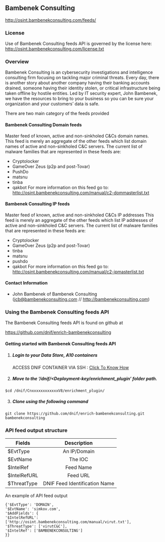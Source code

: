 ## Bambenek Consulting   
  http://osint.bambenekconsulting.com/feeds/
### License
Use of Bambenek Consulting feeds API is governed by the license here: http://osint.bambenekconsulting.com/license.txt

### Overview
Bambenek Consulting is an cybersecurity investigations and intelligence consulting firm focusing on tackling major criminal threats. Every day, there is another story about another company having their banking accounts drained, someone having their identity stolen, or critical infrastructure being taken offline by hostile entities.  Led by IT security expert, John Bambenek, we have the resources to bring to your business so you can be sure your organization and your customers’ data is safe.

There are two main category of the feeds provided
#### Bambenek Consulting Domain feeds  
 Master feed of known, active and non-sinkholed C&Cs domain names.  
 This feed is merely an aggregate of the other feeds which list domain names of active and non-sinkholed C&C servers. The
 current list of malware families that are represented in these feeds are:
  - Cryptolocker
  - GameOver Zeus (p2p and post-Tovar)
  - PushDo
  - matsnu
  - tinba
  - qakbot
 For more information on this feed go to: http://osint.bambenekconsulting.com/manual/c2-dommasterlist.txt

#### Bambenek Consulting IP feeds
 Master feed of known, active and non-sinkholed C&Cs IP addresses
 This feed is merely an aggregate of the other feeds which list IP addresses of active and non-sinkholed C&C servers. The
 current list of malware families that are represented in these feeds are:
  - Cryptolocker
  - GameOver Zeus (p2p and post-Tovar)
  - tinba
  - matsnu
  - pushdo
  - qakbot
 For more information on this feed go to: http://osint.bambenekconsulting.com/manual/c2-ipmasterlist.txt


#### Contact Information
- John Bambenek of Bambenek Consulting (jcb@bambenekconsulting.com // http://bambenekconsulting.com)

### Using the Bambenek Consulting feeds API
 The Bambenek Consulting feeds API is found on github at

https://github.com/dnif/enrich-bambenekconsulting

#### Getting started with Bambenek Consulting feeds API

1. #####    Login to your Data Store, A10 containers  
   ACCESS DNIF CONTAINER VIA SSH : [Click To Know How](https://dnif.it/docs/guides/tutorials/access-dnif-container-via-ssh.html)
2. #####    Move to the ‘/dnif/<Deployment-key/enrichment_plugin’ folder path.
```
$cd /dnif/CnxxxxxxxxxxxxV8/enrichment_plugin/
```
3. #####   Clone using the following command  
```  
git clone https://github.com/dnif/enrich-bambenekconsulting.git bambenekconsulting
```
### API feed output structure
  | Fields        | Description  |
| ------------- |:-------------:|
| $EvtType      | An IP/Domain |
| $EvtName      | The IOC      |
| $IntelRef | Feed Name      |
| $IntelRefURL | Feed URL      |
| $ThreatType | DNIF Feed Identification Name |      

An example of API feed output
```
{'$EvtType': 'DOMAIN',
'$EvtName': 'simkov.com',
'$AddFields': {
'$IntelRefURL': ['http://osint.bambenekconsulting.com/manual/virut.txt'], 
'$ThreatType': ['virutC&C'], 
'$IntelRef': ['BAMBENEKCONSULTING']
}}
```
